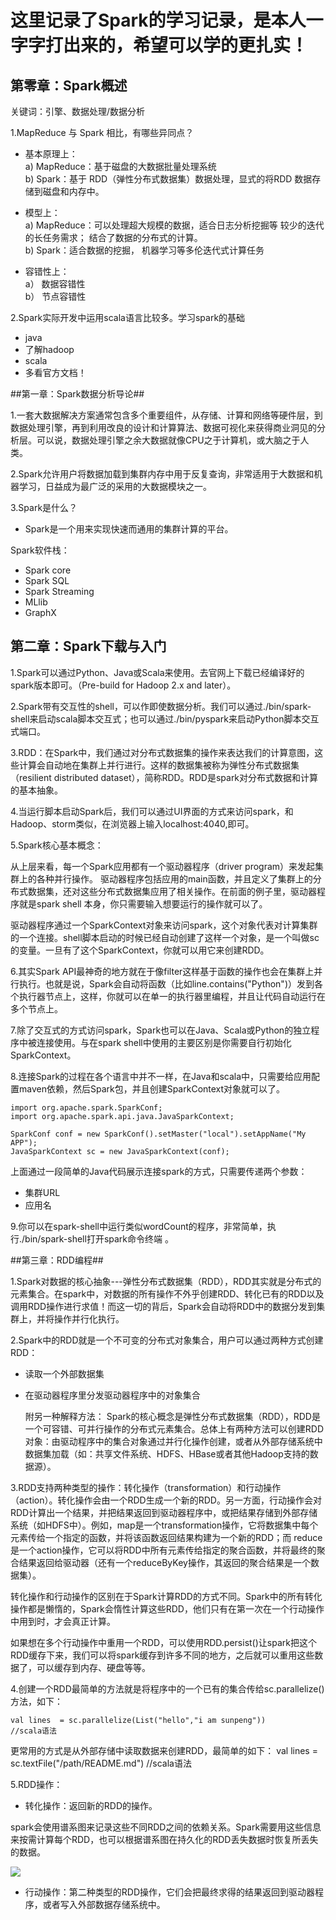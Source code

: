 # 这里记录了Spark的学习记录，是本人一字字打出来的，希望可以学的更扎实！ #

## 第零章：Spark概述 ##

关键词：引擎、数据处理/数据分析

1.MapReduce 与 Spark 相比，有哪些异同点？

-  基本原理上：<br>
a) MapReduce：基于磁盘的大数据批量处理系统<br>
b) Spark：基于 RDD（弹性分布式数据集）数据处理，显式的将RDD 数据存储到磁盘和内存中。

-  模型上：<br>
a) MapReduce：可以处理超大规模的数据，适合日志分析挖掘等
较少的迭代的长任务需求； 结合了数据的分布式的计算。<br>
b) Spark：适合数据的挖掘， 机器学习等多伦迭代式计算任务

- 容错性上：<br>
a） 数据容错性<br>
b） 节点容错性

2.Spark实际开发中运用scala语言比较多。学习spark的基础<br>
	
- java
- 了解hadoop
- scala
- 多看官方文档！

##第一章：Spark数据分析导论##

1.一套大数据解决方案通常包含多个重要组件，从存储、计算和网络等硬件层，到数据处理引擎，再到利用改良的设计和计算算法、数据可视化来获得商业洞见的分析层。可以说，数据处理引擎之余大数据就像CPU之于计算机，或大脑之于人类。

2.Spark允许用户将数据加载到集群内存中用于反复查询，非常适用于大数据和机器学习，日益成为最广泛的采用的大数据模块之一。

3.Spark是什么？

- Spark是一个用来实现快速而通用的集群计算的平台。

Spark软件栈：

- Spark core
- Spark SQL
- Spark Streaming
- MLlib
- GraphX


## 第二章：Spark下载与入门 ##

1.Spark可以通过Python、Java或Scala来使用。去官网上下载已经编译好的spark版本即可。（Pre-build for Hadoop 2.x and later）。

2.Spark带有交互性的shell，可以作即使数据分析。我们可以通过./bin/spark-shell来启动scala脚本交互式；也可以通过./bin/pyspark来启动Python脚本交互式端口。

3.RDD：在Spark中，我们通过对分布式数据集的操作来表达我们的计算意图，这些计算会自动地在集群上并行进行。这样的数据集被称为弹性分布式数据集（resilient distributed dataset），简称RDD。RDD是spark对分布式数据和计算的基本抽象。

4.当运行脚本启动Spark后，我们可以通过UI界面的方式来访问spark，和Hadoop、storm类似，在浏览器上输入localhost:4040,即可。

5.Spark核心基本概念：

从上层来看，每一个Spark应用都有一个驱动器程序（driver program）来发起集群上的各种并行操作。 驱动器程序包括应用的main函数，并且定义了集群上的分布式数据集，还对这些分布式数据集应用了相关操作。在前面的例子里，驱动器程序就是spark shell 本身，你只需要输入想要运行的操作就可以了。

驱动器程序通过一个SparkContext对象来访问spark，这个对象代表对计算集群的一个连接。shell脚本启动的时候已经自动创建了这样一个对象，是一个叫做sc的变量。一旦有了这个SparkContext，你就可以用它来创建RDD。

6.其实Spark API最神奇的地方就在于像filter这样基于函数的操作也会在集群上并行执行。也就是说，Spark会自动将函数（比如line.contains("Python")）发到各个执行器节点上，这样，你就可以在单一的执行器里编程，并且让代码自动运行在多个节点上。

7.除了交互式的方式访问spark，Spark也可以在Java、Scala或Python的独立程序中被连接使用。与在spark shell中使用的主要区别是你需要自行初始化SparkContext。

8.连接Spark的过程在各个语言中并不一样，在Java和scala中，只需要给应用配置maven依赖，然后Spark包，并且创建SparkContext对象就可以了。

    import org.apache.spark.SparkConf;
	import org.apache.spark.api.java.JavaSparkContext;

	SparkConf conf = new SparkConf().setMaster("local").setAppName("My APP");
	JavaSparkContext sc = new JavaSparkContext(conf);

上面通过一段简单的Java代码展示连接spark的方式，只需要传递两个参数：

- 集群URL
- 应用名

9.你可以在spark-shell中运行类似wordCount的程序，非常简单，执行./bin/spark-shell打开spark命令终端 。 


##第三章：RDD编程##

1.Spark对数据的核心抽象---弹性分布式数据集（RDD），RDD其实就是分布式的元素集合。在spark中，对数据的所有操作不外乎创建RDD、转化已有的RDD以及调用RDD操作进行求值！而这一切的背后，Spark会自动将RDD中的数据分发到集群上，并将操作并行化执行。

2.Spark中的RDD就是一个不可变的分布式对象集合，用户可以通过两种方式创建RDD：

- 读取一个外部数据集
- 在驱动器程序里分发驱动器程序中的对象集合

    附另一种解释方法：
	Spark的核心概念是弹性分布式数据集（RDD），RDD是一个可容错、可并行操作的分布式元素集合。总体上有两种方法可以创建RDD对象：由驱动程序中的集合对象通过并行化操作创建，或者从外部存储系统中数据集加载（如：共享文件系统、HDFS、HBase或者其他Hadoop支持的数据源）。

3.RDD支持两种类型的操作：转化操作（transformation）和行动操作（action）。转化操作会由一个RDD生成一个新的RDD。另一方面，行动操作会对RDD计算出一个结果，并把结果返回到驱动器程序中，或把结果存储到外部存储系统（如HDFS中）。例如，map是一个transformation操作，它将数据集中每个元素传给一个指定的函数，并将该函数返回结果构建为一个新的RDD；而 reduce是一个action操作，它可以将RDD中所有元素传给指定的聚合函数，并将最终的聚合结果返回给驱动器（还有一个reduceByKey操作，其返回的聚合结果是一个数据集）。

转化操作和行动操作的区别在于Spark计算RDD的方式不同。Spark中的所有转化操作都是懒惰的，Spark会惰性计算这些RDD，他们只有在第一次在一个行动操作中用到时，才会真正计算。

如果想在多个行动操作中重用一个RDD，可以使用RDD.persist()让spark把这个RDD缓存下来，我们可以将spark缓存到许多不同的地方，之后就可以重用这些数据了，可以缓存到内存、硬盘等等。

4.创建一个RDD最简单的方法就是将程序中的一个已有的集合传给sc.parallelize()方法，如下：

    val lines  = sc.parallelize(List("hello","i am sunpeng"))
	//scala语法

更常用的方式是从外部存储中读取数据来创建RDD，最简单的如下：
    val lines = sc.textFile("/path/README.md")
	//scala语法

5.RDD操作：

- 转化操作：返回新的RDD的操作。

spark会使用谱系图来记录这些不同RDD之间的依赖关系。Spark需要用这些信息来按需计算每个RDD，也可以根据谱系图在持久化的RDD丢失数据时恢复所丢失的数据。

![](http://images2015.cnblogs.com/blog/820234/201601/820234-20160120205603718-706358596.jpg)


- 行动操作：第二种类型的RDD操作，它们会把最终求得的结果返回到驱动器程序，或者写入外部数据存储系统中。



